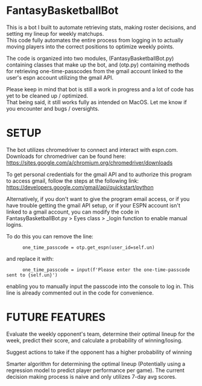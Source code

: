# FantasyBasketballBot
  This is a bot I built to automate retrieving stats, making roster decisions, and setting my lineup for weekly matchups.  
  This code fully automates the entire process from logging in to actually moving players into the correct positions to 
  optimize weekly points.  

  The code is organized into two modules, (FantasyBasketballBot.py) containing classes that make up the bot, 
  and (otp.py) containing methods for retrieving one-time-passcodes from the gmail account linked to the user's 
  espn account utilizing the gmail API.
  
  Please keep in mind that bot is still a work in progress and a lot of code has yet to be cleaned up / optimized.  
  That being said, it still works fully as intended on MacOS.  Let me know if you encounter and bugs / oversights.  



# SETUP
  The bot utilizes chromedriver to connect and interact with espn.com. Downloads for chromedriver can be found here:
  https://sites.google.com/a/chromium.org/chromedriver/downloads
  
  To get personal credentials for the gmail API and to authorize this program to access gmail, follow the steps at the following link:
  https://developers.google.com/gmail/api/quickstart/python

  Alternatively, if you don't want to give the program email access, or if you have trouble getting the gmail API setup, or if your ESPN account 
  isn't linked to a gmail account, you can modify the code in FantasyBasketballBot.py > Eyes class > _login function to enable manual logins.

  To do this you can remove the line: 

          one_time_passcode = otp.get_espn(user_id=self.un)

  and replace it with:

          one_time_passcode = input(f'Please enter the one-time-passcode sent to {self.un}')

  enabling you to manually input the passcode into the console to log in.  This line is already commented out in the code for convenience.  



# FUTURE FEATURES 
   Evaluate the weekly opponent's team, determine their optimal lineup for the week, predict their score, and calculate a probability of winning/losing.  

   Suggest actions to take if the opponent has a higher probability of winning

   Smarter algorithm for determining the optimal lineup (Potentially using a regression model to predict player performance per game).  The current decision making process is naive and only utilizes 7-day avg scores.  
